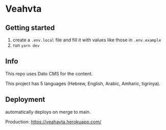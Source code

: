 # Veahvta

## Getting started

1. create a `.env.local` file and fill it with values like those in `.env.example`
2. run `yarn dev`

## Info

This repo uses Dato CMS for the content.

This project has 5 languages (Hebrew, English, Arabic, Amharic, tigrinya).

## Deployment

automatically deploys on merge to main.

Production:
https://veahavta.herokuapp.com/
